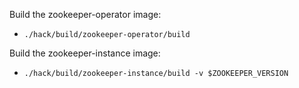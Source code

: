 Build the zookeeper-operator image:
- `./hack/build/zookeeper-operator/build`

Build the zookeeper-instance image:
- `./hack/build/zookeeper-instance/build -v $ZOOKEEPER_VERSION`